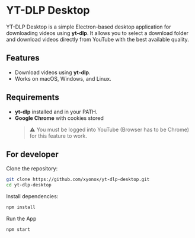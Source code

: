 # YT-DLP Desktop

YT-DLP Desktop is a simple Electron-based desktop application for downloading videos using **yt-dlp**. It allows you to select a download folder and download videos directly from YouTube with the best available quality.

## Features

- Download videos using **yt-dlp**.
- Works on macOS, Windows, and Linux.

## Requirements

- **yt-dlp** installed and in your PATH.
- **Google Chrome** with cookies stored
  > ⚠️ You must be logged into YouTube (Browser has to be Chrome) for this feature to work.

## For developer

Clone the repository:

```bash
git clone https://github.com/xyonox/yt-dlp-desktop.git
cd yt-dlp-desktop
```
Install dependencies:
```bash
npm install
```
Run the App
```bash
npm start
```
